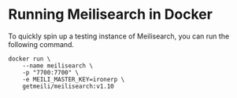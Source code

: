 # Running Meilisearch in Docker

To quickly spin up a testing instance of Meilisearch, you can run the
following command.

```shell
docker run \
    --name meilisearch \
    -p "7700:7700" \
    -e MEILI_MASTER_KEY=ironerp \
    getmeili/meilisearch:v1.10
```
